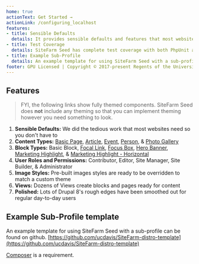 ```yaml
---
home: true
actionText: Get Started →
actionLink: /configuring_localhost
features:
- title: Sensible Defaults
  details: It provides sensible defaults and features that most websites will need.
- title: Test Coverage
  details: SiteFarm Seed has complete test coverage with both PhpUnit and Behat.
- title: Example Sub-Profile
  details: An example template for using SiteFarm Seed with a sub-profile to kickstart your own distro.
footer: GPU Licensed | Copyright © 2017-present Regents of the University of California
---
```


## Features
>FYI, the following links show fully themed components. SiteFarm Seed does **not**
include any theming so that you can implement theming however you need something to look.
1. **Sensible Defaults:** We did the tedious work that most websites need so you don't have to
2. **Content Types:** 
[Basic Page](http://ucd-one-patternlab.s3-website-us-west-1.amazonaws.com/?p=templates-basic-page), 
[Article](http://ucd-one-patternlab.s3-website-us-west-1.amazonaws.com/?p=templates-article),
[Event](http://ucd-one-patternlab.s3-website-us-west-1.amazonaws.com/?p=templates-event),
[Person](http://ucd-one-patternlab.s3-website-us-west-1.amazonaws.com/?p=templates-person),
& [Photo Gallery](http://ucd-one-patternlab.s3-website-us-west-1.amazonaws.com/?p=templates-photo-gallery)
3. **Block Types:** 
Basic Block, 
[Focal Link](http://ucd-one-patternlab.s3-website-us-west-1.amazonaws.com/?p=molecules-focal-link), 
[Focus Box](http://ucd-one-patternlab.s3-website-us-west-1.amazonaws.com/?p=molecules-focus-box), 
[Hero Banner](http://ucd-one-patternlab.s3-website-us-west-1.amazonaws.com/?p=organisms-hero-banner), 
[Marketing Highlight](http://ucd-one-patternlab.s3-website-us-west-1.amazonaws.com/?p=molecules-marketing-highlight), 
& [Marketing Highlight - Horizontal](http://ucd-one-patternlab.s3-website-us-west-1.amazonaws.com/?p=molecules-marketing-highlight-horizontal)
4. **User Roles and Permissions:** Contributor, Editor, Site Manager, Site Builder, & Administrator
5. **Image Styles:** Pre-built images styles are ready to be overridden to match a custom theme
6. **Views:** Dozens of Views create blocks and pages ready for content
7. **Polished:** Lots of Drupal 8's rough edges have been smoothed out for regular day-to-day users

## Example Sub-Profile template
An example template for using SiteFarm Seed with a sub-profile can be found on github.
[https://github.com/ucdavis/SiteFarm-distro-template](https://github.com/ucdavis/SiteFarm-distro-template)

[Composer](https://getcomposer.org/) is a requirement.

